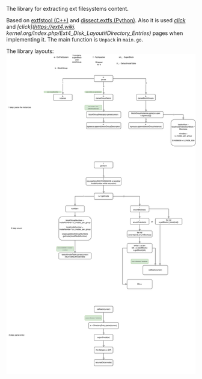 The library for extracting ext filesystems content.

Based on [extfstool (C++)](https://github.com/nlitsme/extfstools) and [dissect.extfs (Python)](https://github.com/fox-it/dissect.extfs). 
Also it is used *[click](https://www.nongnu.org/ext2-doc/ext2.html#bg-inode-table)* and *[click](https://ext4.wiki.
kernel.org/index.php/Ext4_Disk_Layout#Directory_Entries)* pages when implementing it.
The main function is `Unpack` in `main.go`. 

The library layouts:
![](layouts.svg)
